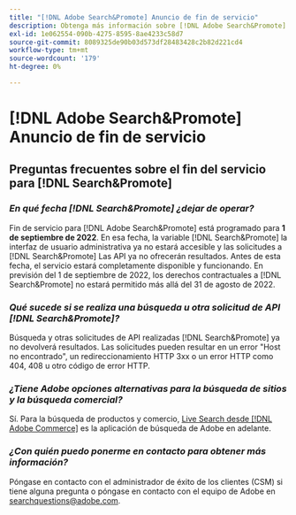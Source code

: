 ```yaml
---
title: "[!DNL Adobe Search&Promote] Anuncio de fin de servicio"
description: Obtenga más información sobre [!DNL Adobe Search&Promote] Anuncio del fin del servicio.
exl-id: 1e062554-090b-4275-8595-8ae4233c58d7
source-git-commit: 8089325de90b03d573df28483428c2b82d221cd4
workflow-type: tm+mt
source-wordcount: '179'
ht-degree: 0%

---
```


# [!DNL Adobe Search&Promote] Anuncio de fin de servicio

## Preguntas frecuentes sobre el fin del servicio para [!DNL Search&Promote]

### **_En qué fecha [!DNL Search&Promote] ¿dejar de operar?_**

Fin de servicio para [!DNL Adobe Search&Promote] está programado para **1 de septiembre de 2022**. En esa fecha, la variable [!DNL Search&Promote] la interfaz de usuario administrativa ya no estará accesible y las solicitudes a [!DNL Search&Promote] Las API ya no ofrecerán resultados. Antes de esta fecha, el servicio estará completamente disponible y funcionando. En previsión del 1 de septiembre de 2022, los derechos contractuales a [!DNL Search&Promote] no estará permitido más allá del 31 de agosto de 2022.

### **_Qué sucede si se realiza una búsqueda u otra solicitud de API [!DNL Search&Promote]?_**

Búsqueda y otras solicitudes de API realizadas [!DNL Search&Promote] ya no devolverá resultados. Las solicitudes pueden resultar en un error &quot;Host no encontrado&quot;, un redireccionamiento HTTP 3xx o un error HTTP como 404, 408 u otro código de error HTTP.

### **_¿Tiene Adobe opciones alternativas para la búsqueda de sitios y la búsqueda comercial?_**

Sí. Para la búsqueda de productos y comercio, [Live Search desde [!DNL Adobe Commerce]](https://devdocs.magento.com/live-search/overview.html) es la aplicación de búsqueda de Adobe en adelante.

<!-- ### **_Can Adobe recommend any frameworks or platforms that offer features similar to Search&Promote?_**

  Yes. If the Search&Promote feature is critical to your marketing strategy, consider the many open-source frameworks that exist to power search, including [Apache Solr](https://solr.apache.org/) and [Elastic Free and Open](https://www.elastic.co/about/free-and-open).  

  Also, both [AWS](https://aws.amazon.com/cloudsearch/) and [Microsoft&reg; Azure](https://azure.microsoft.com/en-us/services/search/) provide cloud-native search capabilities on their respective cloud platforms. You can integrate both options into Adobe Experience Manager Sites to power site search and more. -->

### **_¿Con quién puedo ponerme en contacto para obtener más información?_**

Póngase en contacto con el administrador de éxito de los clientes (CSM) si tiene alguna pregunta o póngase en contacto con el equipo de Adobe en [searchquestions@adobe.com](mailto:searchquestions@adobe.com).
